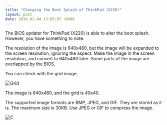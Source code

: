 ```yaml
---
title: "Changing the Boot Splash of ThinkPad (X220)"
layout: post
date: 2016-02-04 13:05:07 +0900
---
```

The BIOS updater for ThinkPad (X220) is able to alter the boot splash. However,
you have something to note.

The resolution of the image is 640x480, but the image will be expanded
to the screen resolution, ignoring the aspect. Make the image in the screen
resolution, and convert to 640x480 later. Some parts of the image are overlapped
by the BIOS.

You can check with the grid image.

![Grid]({{site.baseurl}}/assets/2016-02-04-grid.jpg)

The image is 640x480, and the grid is 40x40.

The supported image formats are BMP, JPEG, and GIF. They are stored as it is.
The maximum size is 30KB. Use JPEG or GIF to compress the image.

![C]({{site.baseurl}}/assets/2016-02-04-c.jpg)
